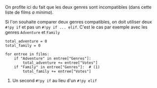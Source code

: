 On profite ici du fait que les deux genres sont incompatibles (dans cette liste de films *a minima*).

Si l'on souhaite comparer deux genres compatibles, on doit utiliser deux `#!py if` et pas un `#!py if ... elif`. C'est le cas par exemple avec les genres `Adventure` et `Family`

```{.python .annotate}
total_adventure = 0
total_family = 0

for entree in films:
    if "Adventure" in entree["Genres"]:
        total_adventure += entree["Votes"]
    if "Family" in entree["Genres"]:  # (1)
        total_family += entree["Votes"]
```

1. Un second `#!py if` au lieu d'un `#!py elif`